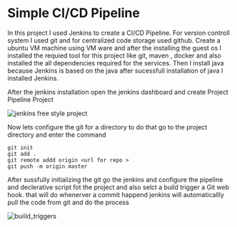 # Simple CI/CD Pipeline

In this project I used Jenkins to create a CI/CD Pipeline. For version controll system I used git and for centralized code storage used github. Create a ubuntu VM machine using VM ware and after the installing the guest os I installed the requied tool for this project like git, maven , docker and also installed the all dependencies required for the services. Then I install java because Jenkins is based on the java after sucessfull installation of java I installed Jenkins.

After the jenkins installation open the jenkins dashboard and create Project Pipeline Project 

![jenkins free style project](https://github.com/KaranNawale02/Jenkins_Docker_Integration/assets/124289243/ad513de7-6d1e-434a-b715-bcdc8f49decd)

Now lets configure the git for a directory to do that go to the project directory and enter the command

    git init
    git add .
    git remote addd origin <url for repo >
    git push -m origin master

After sussfully initializing the git go the jenkins and configure the pipeline and declerative script fot the project and also selct a build trigger a Git web hook. that will do whenerver a commit happend jenkins will automaticallly pull the code from git and do the process

![buiild_triggers](https://github.com/KaranNawale02/Jenkins_Docker_Integration/assets/124289243/4603f208-9856-4147-820e-ddee6bbb668d)

